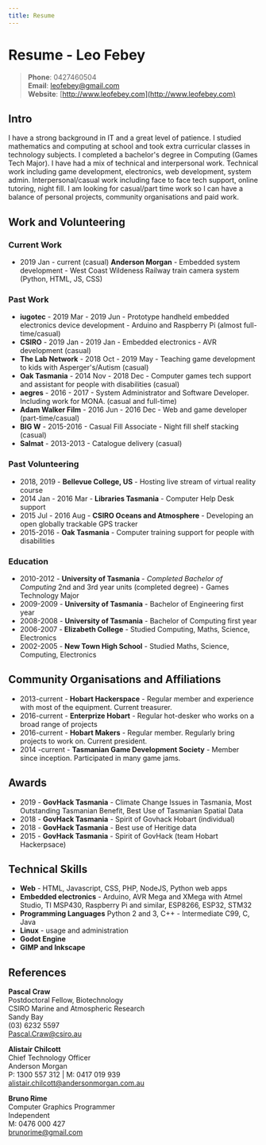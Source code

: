 ```yaml
---
title: Resume
---
```


# Resume - Leo Febey

>**Phone**:  0427460504  
>**Email**: <leofebey@gmail.com>  
>**Website**:  [http://www.leofebey.com](http://www.leofebey.com)

## Intro

I have a strong background in IT and a great level of patience. I studied mathematics and computing at school and took extra curricular classes in technology subjects. I completed a bachelor's degree in Computing (Games Tech Major). I have had a mix of technical and interpersonal work. Technical work including game development, electronics, web development, system admin. Interpersonal/casual work including face to face tech support, online tutoring, night fill. I am looking for casual/part time work so I can have a balance of personal projects, community organisations and paid work.

## Work and Volunteering

### Current Work
* 2019 Jan - current (casual) **Anderson Morgan** - Embedded system development - West Coast Wildeness Railway train camera system (Python, HTML, JS, CSS)

### Past Work
* **iugotec** - 2019 Mar - 2019 Jun - Prototype handheld embedded electronics device development - Arduino and Raspberry Pi (almost full-time/casual)
* **CSIRO** - 2019 Jan - 2019 Jan - Embedded electronics - AVR development (casual) 
* **The Lab Network** - 2018 Oct - 2019 May - Teaching game development to kids with Asperger's/Autism (casual)
* **Oak Tasmania** - 2014 Nov - 2018 Dec -  Computer games tech support and assistant for people with disabilities (casual)
* **aegres** - 2016 - 2017 - System Administrator and Software Developer. Including work for MONA.  (casual and full-time)
* **Adam Walker Film** - 2016 Jun - 2016 Dec -  Web and game developer  (part-time/casual)
*  **BIG W** - 2015-2016 - Casual Fill Associate -  Night fill shelf stacking (casual) 
*  **Salmat**  - 2013-2013  - Catalogue delivery (casual)

### Past Volunteering
* 2018, 2019 - **Bellevue College, US** - Hosting live stream of virtual reality course
* 2014 Jan - 2016 Mar - **Libraries Tasmania** - Computer Help Desk support
* 2015 Jul - 2016 Aug - **CSIRO Oceans and Atmosphere** - Developing an open globally trackable GPS tracker
* 2015-2016 - **Oak Tasmania** - Computer training support for people with disabilities

### Education
* 2010-2012 - **University of Tasmania** - *Completed Bachelor of Computing* 2nd and 3rd year units (completed degree) - Games Technology Major
* 2009-2009 - **University of Tasmania** - Bachelor of Engineering first year
* 2008-2008 - **University of Tasmania** - Bachelor of Computing first year
* 2006-2007 - **Elizabeth College** - Studied Computing, Maths, Science, Electronics
* 2002-2005 - **New Town High School** - Studied Maths, Science, Computing, Electronics

## Community Organisations and Affiliations
* 2013-current - **Hobart Hackerspace** - Regular member and experience with most of the equipment. Current treasurer.
* 2016-current - **Enterprize Hobart** - Regular hot-desker who works on a broad range of projects
* 2016-current - **Hobart Makers** - Regular member. Regularly bring projects to work on. Current president.
* 2014 -current - **Tasmanian Game Development Society** - Member since inception. Participated in many game jams.

## Awards
* 2019 - **GovHack Tasmania** - Climate Change Issues in Tasmania, Most Outstanding Tasmanian Benefit, Best Use of Tasmanian Spatial Data
* 2018 - **GovHack Tasmania** - Spirit of Govhack Hobart (individual)
* 2018 - **GovHack Tasmania** - Best use of Heritige data
* 2015 - **GovHack Tasmania** - Spirit of GovHack (team Hobart Hackerpsace)

## Technical Skills

- **Web** - HTML, Javascript, CSS, PHP, NodeJS, Python web apps
- **Embedded electronics** - Arduino, AVR Mega and XMega with Atmel Studio, TI MSP430, Raspberry Pi and similar, ESP8266, ESP32, STM32
- **Programming Languages** Python 2 and 3, C++ - Intermediate C99, C, Java
- **Linux** - usage and administration
- **Godot Engine**
- **GIMP and Inkscape**

## References
**Pascal Craw**  
Postdoctoral Fellow, Biotechnology  
CSIRO Marine and Atmospheric Research  
Sandy Bay  
(03) 6232 5597  
Pascal.Craw@csiro.au  

**Alistair Chilcott**  
Chief Technology Officer  
Anderson Morgan  
P: 1300 557 312 | M: 0417 019 939  
alistair.chilcott@andersonmorgan.com.au  

**Bruno Rime**    
Computer Graphics Programmer  
Independent   
M: 0476 000 427   
brunorime@gmail.com



